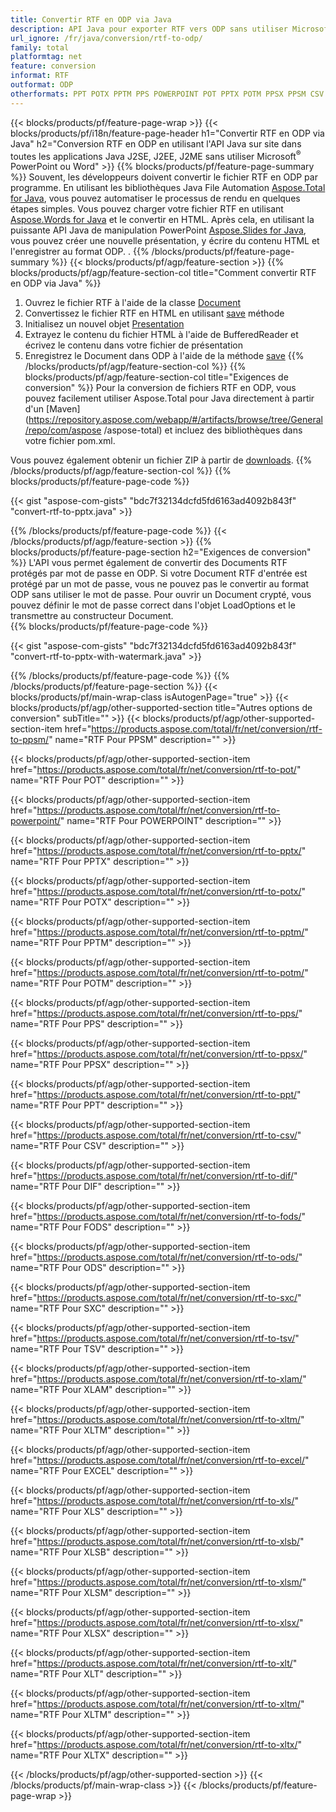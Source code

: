 ```yaml
---
title: Convertir RTF en ODP via Java
description: API Java pour exporter RTF vers ODP sans utiliser Microsoft Word ou PowerPoint
url_ignore: /fr/java/conversion/rtf-to-odp/
family: total
platformtag: net
feature: conversion
informat: RTF
outformat: ODP
otherformats: PPT POTX PPTM PPS POWERPOINT POT PPTX POTM PPSX PPSM CSV DIF FODS ODS SXC TSV XLAM XLTM EXCEL XLS XLSB XLSM XLSX XLT XLTM XLTX
---
```

{{< blocks/products/pf/feature-page-wrap >}}
{{< blocks/products/pf/i18n/feature-page-header h1="Convertir RTF en ODP via Java" h2="Conversion RTF en ODP en utilisant l'API Java sur site dans toutes les applications Java J2SE, J2EE, J2ME sans utiliser Microsoft<sup>&reg;</sup> PowerPoint ou Word" >}}
{{% blocks/products/pf/feature-page-summary %}}
Souvent, les développeurs doivent convertir le fichier RTF en ODP par programme. En utilisant les bibliothèques Java File Automation [Aspose.Total for Java](https://products.aspose.com/total/java/), vous pouvez automatiser le processus de rendu en quelques étapes simples. Vous pouvez charger votre fichier RTF en utilisant [Aspose.Words for Java](https://products.aspose.com/words/java/) et le convertir en HTML. Après cela, en utilisant la puissante API Java de manipulation PowerPoint [Aspose.Slides for Java](https://products.aspose.com/slides/java/), vous pouvez créer une nouvelle présentation, y écrire du contenu HTML et l'enregistrer au format ODP. .
{{% /blocks/products/pf/feature-page-summary  %}}
{{< blocks/products/pf/agp/feature-section >}}
{{% blocks/products/pf/agp/feature-section-col title="Comment convertir RTF en ODP via Java" %}}
1. Ouvrez le fichier RTF à l'aide de la classe [Document](https://apireference.aspose.com/words/java/com.aspose.words/Document)
2. Convertissez le fichier RTF en HTML en utilisant [save](https://apireference.aspose.com/words/java/com.aspose.words/Document#save(java.lang.String,com.aspose.words.SaveOptions)) méthode
3. Initialisez un nouvel objet [Presentation](https://apireference.aspose.com/slides/java/com.aspose.slides/Presentation)
5. Extrayez le contenu du fichier HTML à l'aide de BufferedReader et écrivez le contenu dans votre fichier de présentation
6. Enregistrez le Document dans ODP à l'aide de la méthode [save](https://apireference.aspose.com/slides/java/com.aspose.slides/Presentation#save-java.io.OutputStream-int-)
{{% /blocks/products/pf/agp/feature-section-col %}}
{{% blocks/products/pf/agp/feature-section-col title="Exigences de conversion" %}}
Pour la conversion de fichiers RTF en ODP, vous pouvez facilement utiliser Aspose.Total pour Java directement à partir d'un [Maven](https://repository.aspose.com/webapp/#/artifacts/browse/tree/General/repo/com/aspose /aspose-total) et incluez des bibliothèques dans votre fichier pom.xml.

Vous pouvez également obtenir un fichier ZIP à partir de [downloads](https://downloads.aspose.com/total/java).
{{% /blocks/products/pf/agp/feature-section-col %}}
{{% blocks/products/pf/feature-page-code %}}

{{< gist "aspose-com-gists" "bdc7f32134dcfd5fd6163ad4092b843f" "convert-rtf-to-pptx.java" >}}


{{% /blocks/products/pf/feature-page-code %}}
{{< /blocks/products/pf/agp/feature-section >}}
{{% blocks/products/pf/feature-page-section  h2="Exigences de conversion" %}}
L'API vous permet également de convertir des Documents RTF protégés par mot de passe en ODP. Si votre Document RTF d'entrée est protégé par un mot de passe, vous ne pouvez pas le convertir au format ODP sans utiliser le mot de passe. Pour ouvrir un Document crypté, vous pouvez définir le mot de passe correct dans l'objet LoadOptions et le transmettre au constructeur Document.  
{{% blocks/products/pf/feature-page-code %}}

{{< gist "aspose-com-gists" "bdc7f32134dcfd5fd6163ad4092b843f" "convert-rtf-to-pptx-with-watermark.java" >}}

{{% /blocks/products/pf/feature-page-code  %}}
{{% /blocks/products/pf/feature-page-section %}}
{{< blocks/products/pf/main-wrap-class isAutogenPage="true" >}}
{{< blocks/products/pf/agp/other-supported-section title="Autres options de conversion" subTitle="" >}}
{{< blocks/products/pf/agp/other-supported-section-item href="https://products.aspose.com/total/fr/net/conversion/rtf-to-ppsm/" name="RTF Pour PPSM" description="" >}}

{{< blocks/products/pf/agp/other-supported-section-item href="https://products.aspose.com/total/fr/net/conversion/rtf-to-pot/" name="RTF Pour POT" description="" >}}

{{< blocks/products/pf/agp/other-supported-section-item href="https://products.aspose.com/total/fr/net/conversion/rtf-to-powerpoint/" name="RTF Pour POWERPOINT" description="" >}}

{{< blocks/products/pf/agp/other-supported-section-item href="https://products.aspose.com/total/fr/net/conversion/rtf-to-pptx/" name="RTF Pour PPTX" description="" >}}

{{< blocks/products/pf/agp/other-supported-section-item href="https://products.aspose.com/total/fr/net/conversion/rtf-to-potx/" name="RTF Pour POTX" description="" >}}

{{< blocks/products/pf/agp/other-supported-section-item href="https://products.aspose.com/total/fr/net/conversion/rtf-to-pptm/" name="RTF Pour PPTM" description="" >}}

{{< blocks/products/pf/agp/other-supported-section-item href="https://products.aspose.com/total/fr/net/conversion/rtf-to-potm/" name="RTF Pour POTM" description="" >}}

{{< blocks/products/pf/agp/other-supported-section-item href="https://products.aspose.com/total/fr/net/conversion/rtf-to-pps/" name="RTF Pour PPS" description="" >}}

{{< blocks/products/pf/agp/other-supported-section-item href="https://products.aspose.com/total/fr/net/conversion/rtf-to-ppsx/" name="RTF Pour PPSX" description="" >}}

{{< blocks/products/pf/agp/other-supported-section-item href="https://products.aspose.com/total/fr/net/conversion/rtf-to-ppt/" name="RTF Pour PPT" description="" >}}

{{< blocks/products/pf/agp/other-supported-section-item href="https://products.aspose.com/total/fr/net/conversion/rtf-to-csv/" name="RTF Pour CSV" description="" >}}

{{< blocks/products/pf/agp/other-supported-section-item href="https://products.aspose.com/total/fr/net/conversion/rtf-to-dif/" name="RTF Pour DIF" description="" >}}

{{< blocks/products/pf/agp/other-supported-section-item href="https://products.aspose.com/total/fr/net/conversion/rtf-to-fods/" name="RTF Pour FODS" description="" >}}

{{< blocks/products/pf/agp/other-supported-section-item href="https://products.aspose.com/total/fr/net/conversion/rtf-to-ods/" name="RTF Pour ODS" description="" >}}

{{< blocks/products/pf/agp/other-supported-section-item href="https://products.aspose.com/total/fr/net/conversion/rtf-to-sxc/" name="RTF Pour SXC" description="" >}}

{{< blocks/products/pf/agp/other-supported-section-item href="https://products.aspose.com/total/fr/net/conversion/rtf-to-tsv/" name="RTF Pour TSV" description="" >}}

{{< blocks/products/pf/agp/other-supported-section-item href="https://products.aspose.com/total/fr/net/conversion/rtf-to-xlam/" name="RTF Pour XLAM" description="" >}}

{{< blocks/products/pf/agp/other-supported-section-item href="https://products.aspose.com/total/fr/net/conversion/rtf-to-xltm/" name="RTF Pour XLTM" description="" >}}

{{< blocks/products/pf/agp/other-supported-section-item href="https://products.aspose.com/total/fr/net/conversion/rtf-to-excel/" name="RTF Pour EXCEL" description="" >}}

{{< blocks/products/pf/agp/other-supported-section-item href="https://products.aspose.com/total/fr/net/conversion/rtf-to-xls/" name="RTF Pour XLS" description="" >}}

{{< blocks/products/pf/agp/other-supported-section-item href="https://products.aspose.com/total/fr/net/conversion/rtf-to-xlsb/" name="RTF Pour XLSB" description="" >}}

{{< blocks/products/pf/agp/other-supported-section-item href="https://products.aspose.com/total/fr/net/conversion/rtf-to-xlsm/" name="RTF Pour XLSM" description="" >}}

{{< blocks/products/pf/agp/other-supported-section-item href="https://products.aspose.com/total/fr/net/conversion/rtf-to-xlsx/" name="RTF Pour XLSX" description="" >}}

{{< blocks/products/pf/agp/other-supported-section-item href="https://products.aspose.com/total/fr/net/conversion/rtf-to-xlt/" name="RTF Pour XLT" description="" >}}

{{< blocks/products/pf/agp/other-supported-section-item href="https://products.aspose.com/total/fr/net/conversion/rtf-to-xltm/" name="RTF Pour XLTM" description="" >}}

{{< blocks/products/pf/agp/other-supported-section-item href="https://products.aspose.com/total/fr/net/conversion/rtf-to-xltx/" name="RTF Pour XLTX" description="" >}}


{{< /blocks/products/pf/agp/other-supported-section >}}
{{< /blocks/products/pf/main-wrap-class >}}
{{< /blocks/products/pf/feature-page-wrap >}}